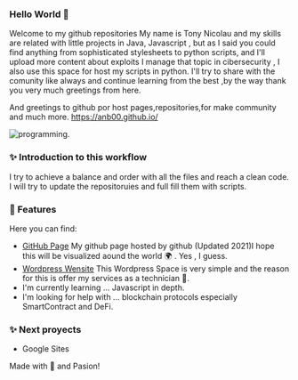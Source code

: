 ### Hello World  👋

Welcome to my github repositories My name is Tony Nicolau and my skills are related with little projects in Java, Javascript , but as I said you could find anything from sophisticated stylesheets to python scripts, and I'll upload more content about exploits I manage that topic in cibersecurity , I also use this space for host my scripts in python. I'll try to share with the comunity like always and continue learning from the best ,by the way thank you very much greetings from here. 

And greetings to github por host pages,repositories,for make community and much more. https://anb00.github.io/ 

![programming.](https://github.com/anb00/FullStackanb/blob/master/img/Service_Programmer.png)



### ✨ Introduction to this workflow

I try to achieve a balance and order with all the files and reach a clean code. I will try to update the repositoruies and full fill them with scripts.

### 🚀 Features 
Here you can find:

- [GitHub Page](https://anb00.github.io/ ) My github page hosted by github (Updated 2021)I hope this will be visualized aound the world 🌍 . Yes , I guess.
- [Wordpress Wensite](https://fullstackanb.wordpress.com/) This Wordpress Space is very simple and the reason for this is offer my services as a technician 🔧.
- I'm currently learning ... Javascript in depth.
- I'm looking for help with ... blockchain protocols especially SmartContract and DeFi.

### ✨ Next proyects 
- Google Sites


<!--
**anb00/anb00** is a ✨ _special_ ✨ repository because its `README.md` (this file) appears on your GitHub profile.

Here are some ideas to get you started:

- 🔭 I’m currently working on ...
- 🌱 I’m currently learning ...
- 👯 I’m looking to collaborate on ...
- 🤔 I’m looking for help with ...
- 💬 Ask me about ...
- 📫 How to reach me: ...
- 😄 Pronouns: ...
- ⚡ Fun fact: ...
-->
Made with 🖤 and Pasion! 
